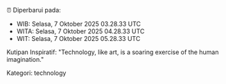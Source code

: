 ⏰ Diperbarui pada:
- WIB: Selasa, 7 Oktober 2025 03.28.33 UTC
- WITA: Selasa, 7 Oktober 2025 04.28.33 UTC
- WIT: Selasa, 7 Oktober 2025 05.28.33 UTC

Kutipan Inspiratif:
"Technology, like art, is a soaring exercise of the human imagination."


Kategori: technology

